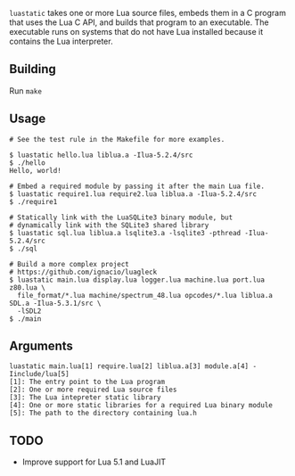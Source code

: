 `luastatic` takes one or more Lua source files, embeds them in a C program that uses the 
Lua C API, and builds that program to an executable. The executable runs on systems that 
do not have Lua installed because it contains the Lua interpreter.

## Building
Run `make`

## Usage
```
# See the test rule in the Makefile for more examples.

$ luastatic hello.lua liblua.a -Ilua-5.2.4/src
$ ./hello
Hello, world!

# Embed a required module by passing it after the main Lua file.
$ luastatic require1.lua require2.lua liblua.a -Ilua-5.2.4/src
$ ./require1

# Statically link with the LuaSQLite3 binary module, but 
# dynamically link with the SQLite3 shared library
$ luastatic sql.lua liblua.a lsqlite3.a -lsqlite3 -pthread -Ilua-5.2.4/src
$ ./sql

# Build a more complex project
# https://github.com/ignacio/luagleck
$ luastatic main.lua display.lua logger.lua machine.lua port.lua z80.lua \
  file_format/*.lua machine/spectrum_48.lua opcodes/*.lua liblua.a SDL.a -Ilua-5.3.1/src \
  -lSDL2
$ ./main
```

## Arguments
```
luastatic main.lua[1] require.lua[2] liblua.a[3] module.a[4] -Iinclude/lua[5]
[1]: The entry point to the Lua program
[2]: One or more required Lua source files
[3]: The Lua intepreter static library
[4]: One or more static libraries for a required Lua binary module
[5]: The path to the directory containing lua.h
```

## TODO
- Improve support for Lua 5.1 and LuaJIT
